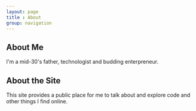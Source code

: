 ```yaml
---
layout: page
title : About
group: navigation
---
```

## About Me
I'm a mid-30's father, technologist and budding enterpreneur.

## About the Site
This site provides a public place for me to talk about and explore code and other things I find online.
